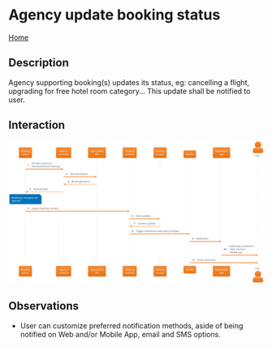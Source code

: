 # Agency update booking status

[Home](../../README.md)

## Description

Agency supporting booking(s) updates its status, eg: cancelling a flight, upgrading for free hotel room category... This update shall be notified to user.

## Interaction

![](agency_updates_booking_status.svg)

## Observations

- User can customize preferred notification methods, aside of being notified on Web and/or Mobile App, email and SMS options.
